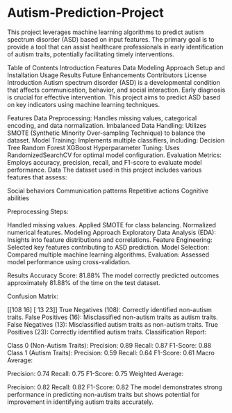 # Autism-Prediction-Project


This project leverages machine learning algorithms to predict autism spectrum disorder (ASD) based on input features. The primary goal is to provide a tool that can assist healthcare professionals in early identification of autism traits, potentially facilitating timely interventions.

Table of Contents
Introduction
Features
Data
Modeling Approach
Setup and Installation
Usage
Results
Future Enhancements
Contributors
License
Introduction
Autism spectrum disorder (ASD) is a developmental condition that affects communication, behavior, and social interaction. Early diagnosis is crucial for effective intervention. This project aims to predict ASD based on key indicators using machine learning techniques.

Features
Data Preprocessing: Handles missing values, categorical encoding, and data normalization.
Imbalanced Data Handling: Utilizes SMOTE (Synthetic Minority Over-sampling Technique) to balance the dataset.
Model Training: Implements multiple classifiers, including:
Decision Tree
Random Forest
XGBoost
Hyperparameter Tuning: Uses RandomizedSearchCV for optimal model configuration.
Evaluation Metrics: Employs accuracy, precision, recall, and F1-score to evaluate model performance.
Data
The dataset used in this project includes various features that assess:

Social behaviors
Communication patterns
Repetitive actions
Cognitive abilities


Preprocessing Steps:

Handled missing values.
Applied SMOTE for class balancing.
Normalized numerical features.
Modeling Approach
Exploratory Data Analysis (EDA): Insights into feature distributions and correlations.
Feature Engineering: Selected key features contributing to ASD prediction.
Model Selection: Compared multiple machine learning algorithms.
Evaluation: Assessed model performance using cross-validation.

Results
Accuracy Score: 81.88%
The model correctly predicted outcomes approximately 81.88% of the time on the test dataset.

Confusion Matrix:



[[108  16]
 [ 13  23]]
True Negatives (108): Correctly identified non-autism traits.
False Positives (16): Misclassified non-autism traits as autism traits.
False Negatives (13): Misclassified autism traits as non-autism traits.
True Positives (23): Correctly identified autism traits.
Classification Report:

Class 0 (Non-Autism Traits):
Precision: 0.89
Recall: 0.87
F1-Score: 0.88
Class 1 (Autism Traits):
Precision: 0.59
Recall: 0.64
F1-Score: 0.61
Macro Average:

Precision: 0.74
Recall: 0.75
F1-Score: 0.75
Weighted Average:

Precision: 0.82
Recall: 0.82
F1-Score: 0.82
The model demonstrates strong performance in predicting non-autism traits but shows potential for improvement in identifying autism traits accurately.

